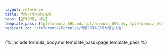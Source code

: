 ```yaml
---
layout: reference
title: 목방기가복령망초탕
tags: [금궤요략, 처방]
template_pass: [tpl/formula_SHL.md, tpl/formula_GGY.md, tpl/formula_etc.md]
redirect_to: "/reference/Formulas/목방기거석고가복령망초탕"
---
```


{% include formula_body.md template_pass=page.template_pass %}
